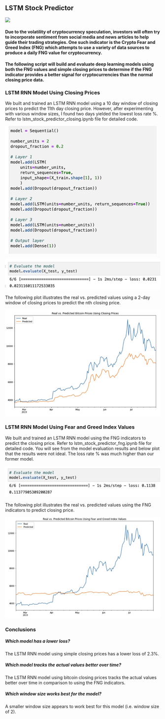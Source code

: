## LSTM Stock Predictor


![](Images/deep-learning.jpeg)

#### Due to the volatility of cryptocurrency speculation, investors will often try to incorporate sentiment from social media and news articles to help guide their trading strategies. One such indicator is the Crypto Fear and Greed Index (FNG) which attempts to use a variety of data sources to produce a daily FNG value for cryptocurrency. 

#### The following script will build and evaluate deep learning models using both the FNG values and simple closing prices to determine if the FNG indicator provides a better signal for cryptocurrencies than the normal closing price data.

### LSTM RNN Model Using Closing Prices

We built and trained an LSTM RNN model using a 10 day window of closing prices to predict the 11th day closing price. However, after experimenting with various window sizes, I found two days yielded the lowest loss rate %.  Refer to lstm_stock_predictor_closing.ipynb file for detailed code.

![](Images/btcmodel.jpeg)

![](Images/btc.jpeg)

The following plot illustrates the real vs. predicted values using a 2-day window of closing prices to predict the nth closing price. 

![](Images/plot1.jpeg)

### LSTM RNN Model Using Fear and Greed Index Values

We built and trained an LSTM RNN model using the FNG indicators to predict the closing price.  Refer to lstm_stock_predictor_fng.ipynb file for detailed code. You will see from the model evaluation results and below plot that the results were not ideal. The loss rate % was much higher than our former model.

![](Images/fng.jpeg)

The following plot illustrates the real vs. predicted values using the FNG indicators to predict closing price. 

![](Images/plot2.jpeg)

### Conclusions

##### Which model has a lower loss? 
The LSTM RNN model using simple closing prices has a lower loss of 2.3%. 

##### Which model tracks the actual values better over time? 
The LSTM RNN model using bitcoin closing prices tracks the actual values better over time in comparison to using the FNG indicators.

##### Which window size works best for the model? 
A smaller window size appears to work best for this model (i.e. window size of 2). 
